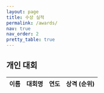 ```yaml
---
layout: page
title: 수상 실적
permalink: /awards/
nav: true
nav_order: 2
pretty_table: true
---
```


## 개인 대회

<table
  data-height="460"
  data-pagination="true"
  data-search="true"
  data-page-list="[10, 25, 50, 100, all]"
  data-url="{{ '/assets/json/awards-individual.json' | relative_url }}"
>
  <thead>
    <tr>
      <th data-field="name" data-halign="center" data-align="center" data-sortable="true">이름</th>
      <th data-field="contest" data-halign="center" data-align="center" data-sortable="true">대회명</th>
      <th data-field="year" data-halign="center" data-align="center" data-sortable="true">연도</th>
      <th data-field="rank" data-halign="center" data-align="center" data-sortable="true">상격 (순위)</th>
    </tr>
  </thead>
</table>
